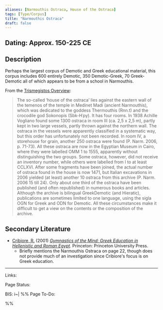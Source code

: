```yaml
---
aliases: [Narmouthis Ostraca, House of the Ostraca]
tags: [Type/Corpus]
title: "Narmouthis Ostraca" 
draft: false
---
```


## Dating: Approx. 150-225 CE



## Description
Perhaps the largest corpus of Demotic and Greek educational material, this corpus includes 600 entirely Demotic, 350 Demotic-Greek, 70 Greek-Demotic all of which appears to be from a school in Narmouthis.

From the [Trismegistos Overview](https://www.trismegistos.org/arch/archives/pdf/534.pdf):
> The so-called ‘house of the ostraca’ lies against the eastern wall of the temenos of the temple in Medinet Madi (ancient Narmouthis), which was dedicated to the goddess Thermouthis (Rnn.t) and the crocodile god Sokonopis (Sbk-Hʿpy). It has four rooms. In 1938 Achille Vogliano found some 1300 ostraca in room III (ca. 2,5 x 2,5 m), partly kept in two large vessels, partly thrown against the northern wall. The ostraca in the vessels were apparently classified in a systematic way, but this order has unfortunately not been recorded. In room IV, a storehouse for grain, another 250 ostraca were found (P. Narm. 2006, p. 71-73). All these ostraca are now in the Egyptian Museum in Cairo, where they were labelled OMM 1 to 1555, apparently without distinguishing the two groups. Some ostraca, however, did not receive an inventory number, while others were labelled from I to at least CCLXVI. After some fragments have been joined, the actual number of ostraca found in the house is now 1471, but Italian excavations in 2006 yielded (at least) another 10 ostraca from this archive (P. Narm. 2006 15 till 24). Only about one third of the ostraca have been published (and often republished) in numerous books and articles. Although the archive is bilingual GreekDemotic (and Hieratic), publications are sometimes limited to one language, using the sigla OGN for Greek and ODN for Demotic. All these circumstances make it difficult to get a view on the contents or the composition of the archive.


## Secondary Literature
- [Cribiore, R.](Raffaella-Cribiore.md) (2001) _[Gymnastics of the Mind: Greek Education in Hellenistic and Roman Egypt](Gymnastics-of-the-Mind-Greek-Education-in-Hellenistic-and-Roman-Egypt.md)_. Princeton: Princeton University Press.
	- Briefly mentions the Narmouthis Ostraca on page 22, though does not provide much of an investigation since Cribiore's focus is on Greek education.



--- 
Links: 

Page Status: 

BIS: i~|
%%
Page To-Do:

%%